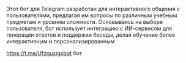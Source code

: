 
Этот бот для Telegram разработан для интерактивного общения с пользователями, предлагая им вопросы по различным учебным предметам и уровням сложности. 
Основываясь на выборе пользователя, бот использует интеграцию с ИИ-сервисом для генерации ответов и поддержки беседы, делая обучение более интерактивным и персонализированным

https://t.me/Ufzguxigxbot бот
